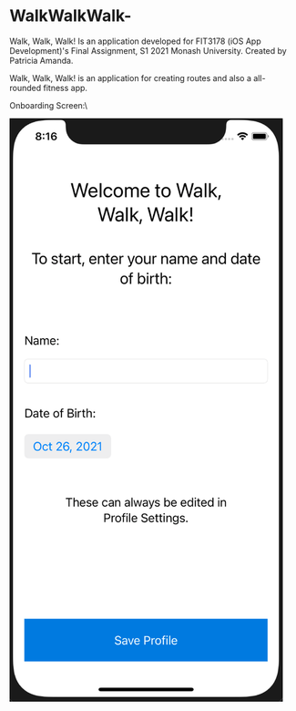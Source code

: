 # WalkWalkWalk-
Walk, Walk, Walk! Is an application developed for FIT3178 (iOS App Development)'s Final Assignment, S1 2021 Monash University. Created by Patricia Amanda.

Walk, Walk, Walk! is an application for creating routes and also a all-rounded fitness app.

Onboarding Screen:\

![Onboarding Screen](https://github.com/patriciaamanda34/WalkWalkWalk-/blob/main/Screen%20Shot%202021-10-26%20at%208.16.10%20PM.png)

